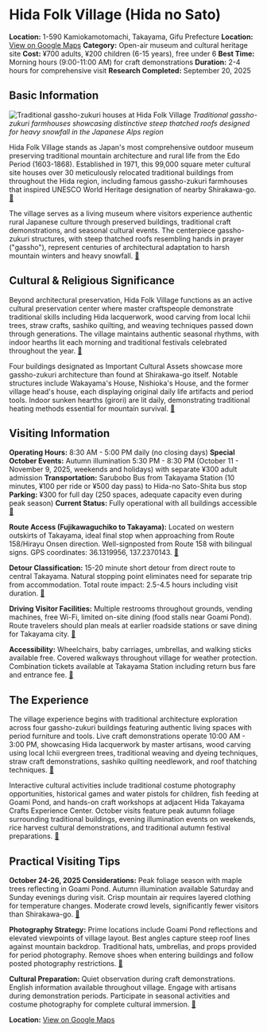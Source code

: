 # Hida Folk Village (Hida no Sato)

**Location:** 1-590 Kamiokamotomachi, Takayama, Gifu Prefecture
**Location:** [View on Google Maps](https://maps.google.com/maps?q=36.1319956,137.2370143)
**Category:** Open-air museum and cultural heritage site
**Cost:** ¥700 adults, ¥200 children (6-15 years), free under 6
**Best Time:** Morning hours (9:00-11:00 AM) for craft demonstrations
**Duration:** 2-4 hours for comprehensive visit
**Research Completed:** September 20, 2025

## Basic Information

![Traditional gassho-zukuri houses at Hida Folk Village](https://res-4.cloudinary.com/jnto/image/upload/w_750,h_503,c_fill,f_auto,fl_lossy,q_auto/v1508517296/gifu/Gifu1334_1.jpg)
*Traditional gassho-zukuri farmhouses showcasing distinctive steep thatched roofs designed for heavy snowfall in the Japanese Alps region*

Hida Folk Village stands as Japan's most comprehensive outdoor museum preserving traditional mountain architecture and rural life from the Edo Period (1603-1868). Established in 1971, this 99,000 square meter cultural site houses over 30 meticulously relocated traditional buildings from throughout the Hida region, including famous gassho-zukuri farmhouses that inspired UNESCO World Heritage designation of nearby Shirakawa-go. [🔗](https://www.japan.travel/en/spot/1257/)

The village serves as a living museum where visitors experience authentic rural Japanese culture through preserved buildings, traditional craft demonstrations, and seasonal cultural events. The centerpiece gassho-zukuri structures, with steep thatched roofs resembling hands in prayer ("gassho"), represent centuries of architectural adaptation to harsh mountain winters and heavy snowfall. [🔗](https://hidanosato.com/english12.htm)

## Cultural & Religious Significance

Beyond architectural preservation, Hida Folk Village functions as an active cultural preservation center where master craftspeople demonstrate traditional skills including Hida lacquerwork, wood carving from local Ichii trees, straw crafts, sashiko quilting, and weaving techniques passed down through generations. The village maintains authentic seasonal rhythms, with indoor hearths lit each morning and traditional festivals celebrated throughout the year. [🔗](https://www.hida.jp/english/touristattractions/takayamacity/historyandculture/4000165.html)

Four buildings designated as Important Cultural Assets showcase more gassho-zukuri architecture than found at Shirakawa-go itself. Notable structures include Wakayama's House, Nishioka's House, and the former village head's house, each displaying original daily life artifacts and period tools. Indoor sunken hearths (girori) are lit daily, demonstrating traditional heating methods essential for mountain survival. [🔗](https://visitgifu.com/see-do/hida-folk-village/)

## Visiting Information

**Operating Hours:** 8:30 AM - 5:00 PM daily (no closing days)
**Special October Events:** Autumn illumination 5:30 PM - 8:30 PM (October 11 - November 9, 2025, weekends and holidays) with separate ¥300 adult admission
**Transportation:** Sarubobo Bus from Takayama Station (10 minutes, ¥100 per ride or ¥500 day pass) to Hida-no Sato-Shita bus stop
**Parking:** ¥300 for full day (250 spaces, adequate capacity even during peak season)
**Current Status:** Fully operational with all buildings accessible [🔗](https://hidanosato.com/english12.htm)

**Route Access (Fujikawaguchiko to Takayama):** Located on western outskirts of Takayama, ideal final stop when approaching from Route 158/Hirayu Onsen direction. Well-signposted from Route 158 with bilingual signs. GPS coordinates: 36.1319956, 137.2370143. [🔗](https://www.nouhibus.co.jp/route_bus/kamikochi-line-en/)

**Detour Classification:** 15-20 minute short detour from direct route to central Takayama. Natural stopping point eliminates need for separate trip from accommodation. Total route impact: 2.5-4.5 hours including visit duration. [🔗](https://www.japan-guide.com/e/e5901.html)

**Driving Visitor Facilities:** Multiple restrooms throughout grounds, vending machines, free Wi-Fi, limited on-site dining (food stalls near Goami Pond). Route travelers should plan meals at earlier roadside stations or save dining for Takayama city. [🔗](https://thebackpackingfamily.com/hida-no-sato-folk-village-takayama-guide/)

**Accessibility:** Wheelchairs, baby carriages, umbrellas, and walking sticks available free. Covered walkways throughout village for weather protection. Combination tickets available at Takayama Station including return bus fare and entrance fee. [🔗](https://www.japan-guide.com/e/e5901.html)

## The Experience

The village experience begins with traditional architecture exploration across four gassho-zukuri buildings featuring authentic living spaces with period furniture and tools. Live craft demonstrations operate 10:00 AM - 3:00 PM, showcasing Hida lacquerwork by master artisans, wood carving using local Ichii evergreen trees, traditional weaving and dyeing techniques, straw craft demonstrations, sashiko quilting needlework, and roof thatching techniques. [🔗](https://hidanosato.com/english12.htm)

Interactive cultural activities include traditional costume photography opportunities, historical games and water pistols for children, fish feeding at Goami Pond, and hands-on craft workshops at adjacent Hida Takayama Crafts Experience Center. October visits feature peak autumn foliage surrounding traditional buildings, evening illumination events on weekends, rice harvest cultural demonstrations, and traditional autumn festival preparations. [🔗](https://www.hida.jp/english/touristattractions/takayamacity/historyandculture/4000165.html)

## Practical Visiting Tips

**October 24-26, 2025 Considerations:** Peak foliage season with maple trees reflecting in Goami Pond. Autumn illumination available Saturday and Sunday evenings during visit. Crisp mountain air requires layered clothing for temperature changes. Moderate crowd levels, significantly fewer visitors than Shirakawa-go. [🔗](https://visitgifu.com/see-do/hida-folk-village/)

**Photography Strategy:** Prime locations include Goami Pond reflections and elevated viewpoints of village layout. Best angles capture steep roof lines against mountain backdrop. Traditional hats, umbrellas, and props provided for period photography. Remove shoes when entering buildings and follow posted photography restrictions. [🔗](https://www.tripadvisor.com/Attraction_Review-g298113-d320154-Reviews-Hida_Minzoka_Mura_Folk_Village_Hida_no_Sato-Takayama_Gifu_Prefecture_Tokai_Chubu.html)

**Cultural Preparation:** Quiet observation during craft demonstrations. English information available throughout village. Engage with artisans during demonstration periods. Participate in seasonal activities and costume photography for complete cultural immersion. [🔗](https://hidanosato.com/english12.htm)

**Location:** [View on Google Maps](https://www.google.com/maps/place/1-590+Kamiokamotomachi,+Takayama,+Gifu+506-0055,+Japan)
